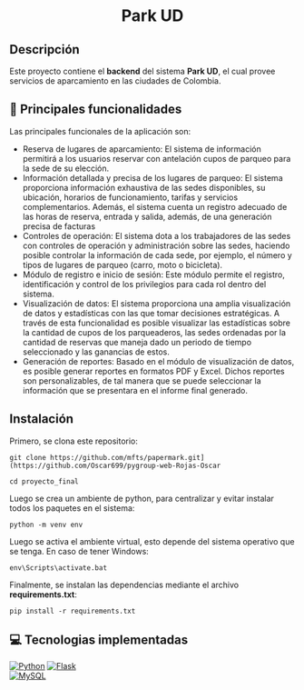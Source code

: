 <h1 align="center"> Park UD </h1>

## Descripción
Este proyecto contiene el **backend** del sistema **Park UD**, el cual provee servicios de aparcamiento en las ciudades de Colombia.

## :hammer: Principales funcionalidades
Las principales funcionales de la aplicación son:
- Reserva de lugares de aparcamiento: El sistema de información permitirá a los usuarios reservar con antelación cupos de parqueo para la sede de su elección.
- Información detallada y precisa de los lugares de parqueo: El sistema proporciona información exhaustiva de las sedes disponibles, su ubicación, horarios de funcionamiento, tarifas y servicios complementarios. Además, el sistema cuenta un registro adecuado de las horas de reserva, entrada y salida, además, de una generación precisa de facturas
- Controles de operación: El sistema dota a los trabajadores de las sedes con controles de operación y administración sobre las sedes, haciendo posible controlar la información de cada sede, por ejemplo, el número y tipos de lugares de parqueo (carro, moto o bicicleta).
- Módulo de registro e inicio de sesión: Este módulo permite el registro, identificación y control de los privilegios para cada rol dentro del sistema.
- Visualización de datos: El sistema proporciona una amplia visualización de datos y estadísticas con las que tomar decisiones estratégicas. A través de esta funcionalidad es posible visualizar las estadísticas sobre la cantidad de cupos de los parqueaderos, las sedes ordenadas por la cantidad de reservas que maneja dado un periodo de tiempo seleccionado y las ganancias de estos.
- Generación de reportes: Basado en el módulo de visualización de datos, es posible generar reportes en formatos PDF y Excel. Dichos reportes son personalizables, de tal manera que se puede seleccionar la información que se presentara en el informe final generado.
## Instalación
Primero, se clona este repositorio:
```
git clone https://github.com/mfts/papermark.git](https://github.com/Oscar699/pygroup-web-Rojas-Oscar
```
```
cd proyecto_final
```
Luego se crea un ambiente de python, para centralizar y evitar instalar todos los paquetes en el sistema:
```
python -m venv env
```
Luego se activa el ambiente virtual, esto depende del sistema operativo que se tenga. En caso de tener Windows:
```
env\Scripts\activate.bat
```
Finalmente, se instalan las dependencias mediante el archivo **requirements.txt**:
```
pip install -r requirements.txt
```

## :computer: Tecnologias implementadas
[![Python](https://img.shields.io/badge/Python-3776AB?style=for-the-badge&logo=python&logoColor=white)]()
[![Flask](https://img.shields.io/badge/Flask-000000?style=for-the-badge&logo=flask&logoColor=white)]()
</br>
[![MySQL](https://img.shields.io/badge/MySQL-005C84?style=for-the-badge&logo=mysql&logoColor=white)]()





